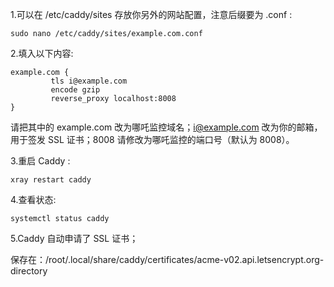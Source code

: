 1.可以在 /etc/caddy/sites 存放你另外的网站配置，注意后缀要为 .conf :
````
sudo nano /etc/caddy/sites/example.com.conf
````

2.填入以下内容:
````
example.com {
         tls i@example.com
         encode gzip
         reverse_proxy localhost:8008
}
````
请把其中的 example.com 改为哪吒监控域名；i@example.com 改为你的邮箱，用于签发 SSL 证书；8008 请修改为哪吒监控的端口号（默认为 8008）。

3.重启 Caddy :
````
xray restart caddy
````

4.查看状态:
````
systemctl status caddy
````

5.Caddy 自动申请了 SSL 证书；

保存在：/root/.local/share/caddy/certificates/acme-v02.api.letsencrypt.org-directory
